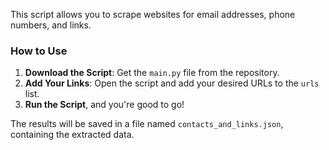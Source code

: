 This script allows you to scrape websites for email addresses, phone numbers, and links. 

### How to Use

1. **Download the Script**: Get the `main.py` file from the repository.
2. **Add Your Links**: Open the script and add your desired URLs to the `urls` list.
3. **Run the Script**, and you're good to go!

The results will be saved in a file named `contacts_and_links.json`, containing the extracted data.

